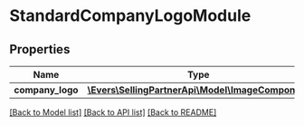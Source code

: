 # StandardCompanyLogoModule

## Properties
Name | Type | Description | Notes
------------ | ------------- | ------------- | -------------
**company_logo** | [**\Evers\SellingPartnerApi\Model\ImageComponent**](ImageComponent.md) |  | 

[[Back to Model list]](../README.md#documentation-for-models) [[Back to API list]](../README.md#documentation-for-api-endpoints) [[Back to README]](../README.md)


